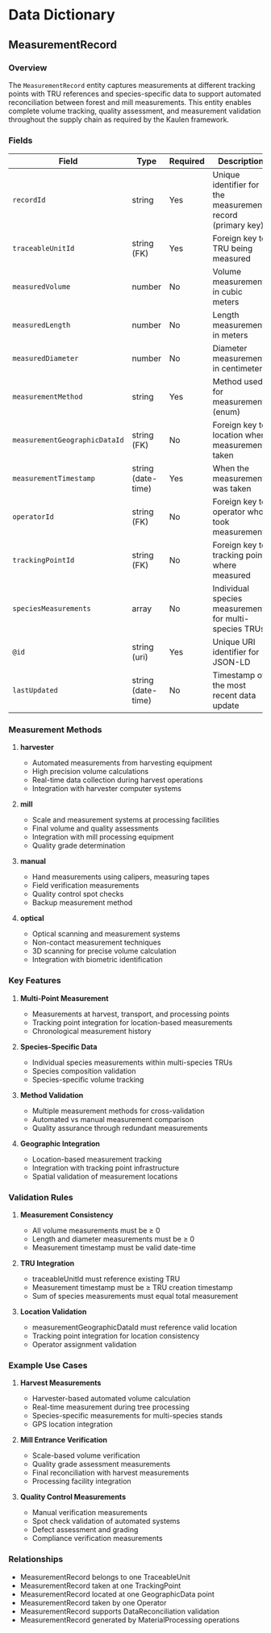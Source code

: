 # Data Dictionary

## MeasurementRecord

### Overview
The `MeasurementRecord` entity captures measurements at different tracking points with TRU references and species-specific data to support automated reconciliation between forest and mill measurements. This entity enables complete volume tracking, quality assessment, and measurement validation throughout the supply chain as required by the Kaulen framework.

### Fields

| Field                         | Type             | Required | Description                                                                 | Examples                                    |
|------------------------------|------------------|----------|-----------------------------------------------------------------------------|---------------------------------------------|
| `recordId`                   | string           | Yes      | Unique identifier for the measurement record (primary key)                | `MR-001`, `MR-KLAMATH-LOG-042`            |
| `traceableUnitId`            | string (FK)      | Yes      | Foreign key to TRU being measured                                        | `TRU-LOG-001`, `TRU-PILE-CA-042`          |
| `measuredVolume`             | number           | No       | Volume measurement in cubic meters                                        | `12.5`, `85.75`, `245.2`                  |
| `measuredLength`             | number           | No       | Length measurement in meters                                             | `8.2`, `12.5`, `16.0`                     |
| `measuredDiameter`           | number           | No       | Diameter measurement in centimeters                                      | `45.2`, `78.5`, `32.1`                    |
| `measurementMethod`          | string           | Yes      | Method used for measurement (enum)                                       | `harvester`, `mill`, `manual`, `optical`   |
| `measurementGeographicDataId`| string (FK)      | No       | Foreign key to location where measurement taken                          | `GEO-HARVEST-001`, `GEO-MILL-ENTRANCE-01` |
| `measurementTimestamp`       | string (date-time)| Yes     | When the measurement was taken                                           | `2025-07-21T08:30:00Z`                    |
| `operatorId`                 | string (FK)      | No       | Foreign key to operator who took measurement                             | `OP-JOHN-DOE-001`, `OP-SCALE-TECH-02`     |
| `trackingPointId`            | string (FK)      | No       | Foreign key to tracking point where measured                             | `TP-HARVEST-001`, `TP-MILL-ENTRANCE-01`   |
| `speciesMeasurements`        | array<string>    | No       | Individual species measurements for multi-species TRUs                   | `["Pine: 45.2m3", "Fir: 28.8m3"]`        |
| `@id`                        | string (uri)     | Yes      | Unique URI identifier for JSON-LD                                        | `https://github.com/carbondirect/BOOST/schemas/measurement-record/MR-001` |
| `lastUpdated`                | string (date-time)| No      | Timestamp of the most recent data update                                 | `2025-07-21T15:45:00Z`                    |

### Measurement Methods

1. **harvester**
   - Automated measurements from harvesting equipment
   - High precision volume calculations
   - Real-time data collection during harvest operations
   - Integration with harvester computer systems

2. **mill**
   - Scale and measurement systems at processing facilities
   - Final volume and quality assessments
   - Integration with mill processing equipment
   - Quality grade determination

3. **manual** 
   - Hand measurements using calipers, measuring tapes
   - Field verification measurements
   - Quality control spot checks
   - Backup measurement method

4. **optical**
   - Optical scanning and measurement systems
   - Non-contact measurement techniques
   - 3D scanning for precise volume calculation
   - Integration with biometric identification

### Key Features

1. **Multi-Point Measurement**
   - Measurements at harvest, transport, and processing points
   - Tracking point integration for location-based measurements
   - Chronological measurement history

2. **Species-Specific Data**
   - Individual species measurements within multi-species TRUs
   - Species composition validation
   - Species-specific volume tracking

3. **Method Validation**
   - Multiple measurement methods for cross-validation
   - Automated vs manual measurement comparison
   - Quality assurance through redundant measurements

4. **Geographic Integration**
   - Location-based measurement tracking
   - Integration with tracking point infrastructure
   - Spatial validation of measurement locations

### Validation Rules

1. **Measurement Consistency**
   - All volume measurements must be ≥ 0
   - Length and diameter measurements must be ≥ 0
   - Measurement timestamp must be valid date-time

2. **TRU Integration**
   - traceableUnitId must reference existing TRU
   - Measurement timestamp must be ≥ TRU creation timestamp
   - Sum of species measurements must equal total measurement

3. **Location Validation**
   - measurementGeographicDataId must reference valid location
   - Tracking point integration for location consistency
   - Operator assignment validation

### Example Use Cases

1. **Harvest Measurements**
   - Harvester-based automated volume calculation
   - Real-time measurement during tree processing
   - Species-specific measurements for multi-species stands
   - GPS location integration

2. **Mill Entrance Verification**
   - Scale-based volume verification
   - Quality grade assessment measurements
   - Final reconciliation with harvest measurements
   - Processing facility integration

3. **Quality Control Measurements**
   - Manual verification measurements
   - Spot check validation of automated systems
   - Defect assessment and grading
   - Compliance verification measurements

### Relationships
- MeasurementRecord belongs to one TraceableUnit
- MeasurementRecord taken at one TrackingPoint
- MeasurementRecord located at one GeographicData point
- MeasurementRecord taken by one Operator
- MeasurementRecord supports DataReconciliation validation
- MeasurementRecord generated by MaterialProcessing operations